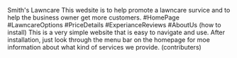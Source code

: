 Smith's Lawncare
This wedsite is to help promote a lawncare survice and to help the business owner get more customers.
#HomePage #LawncareOptions #PriceDetails #ExperianceReviews #AboutUs
(how to install)
This is a very simple website that is easy to navigate and use. After installation, just look through the menu bar on the homepage for moe information about what kind of services we provide.
(contributers)
